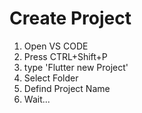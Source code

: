 # Create Project
1. Open VS CODE
2. Press CTRL+Shift+P
3. type 'Flutter new Project'
4. Select Folder
5. Defind Project Name
6. Wait...
